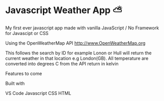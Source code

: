 # Javascript Weather App ⛅️

My first ever javascript app made with vanilla JavaScript / No Framework for Javascipt or CSS

Using the OpenWeatherMap API http://www.OpenWeatherMap.org

This follows the search by ID for example Lonon or Hull will return the current weather in that location e.g London(GB). All temperature are converted into degrees C from the API return in kelvin

Features to come

Built with

VS Code
Javascript
CSS
HTML
